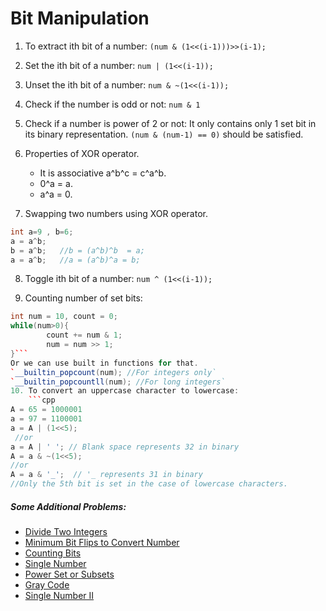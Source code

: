 # Bit Manipulation
1. To extract ith bit of a number:
	`(num & (1<<(i-1)))>>(i-1);`

2. Set the ith bit of a number:
	`num | (1<<(i-1));`
	
3. Unset the ith bit of a number:
	`num & ~(1<<(i-1));`
	
4.  Check if the number is odd or not:
	`num & 1`
	
5. Check if a number is power of 2 or not:
	It only contains only 1 set bit in its binary representation.
	`(num & (num-1) == 0)` should be satisfied.
	
6. Properties of XOR operator.
	- It is associative a^b^c = c^a^b.
	- 0^a = a.
	- a^a = 0.

7. Swapping two numbers using XOR operator.
```cpp
int a=9 , b=6;
a = a^b; 
b = a^b;   //b = (a^b)^b  = a;
a = a^b;   //a = (a^b)^a = b;
```
8. Toggle ith bit of a number:
	`num ^ (1<<(i-1));`

9. Counting number of set bits:
```cpp
int num = 10, count = 0;
while(num>0){
		count += num & 1;
		num = num >> 1;
}```
Or we can use built in functions for that.
`__builtin_popcount(num); //For integers only`
`__builtin_popcountll(num); //For long integers`
10. To convert an uppercase character to lowercase:
	```cpp
A = 65 = 1000001
a = 97 = 1100001
a = A | (1<<5);
 //or
a = A | ' '; // Blank space represents 32 in binary
A = a & ~(1<<5);
//or
A = a & '_';  // '_ represents 31 in binary
//Only the 5th bit is set in the case of lowercase characters.
```


##### Some Additional Problems:
- [Divide Two Integers](https://leetcode.com/problems/divide-two-integers/description/ "Divide Two Integers")
- [Minimum Bit Flips to Convert Number](https://leetcode.com/problems/minimum-bit-flips-to-convert-number/description/)
- [Counting Bits](https://leetcode.com/problems/counting-bits/description/)
- [Single Number](https://leetcode.com/problems/single-number/description/)
- [Power Set or Subsets](https://leetcode.com/problems/subsets/description/)
- [Gray Code](https://leetcode.com/problems/gray-code/description/)
- [Single Number II](https://leetcode.com/problems/single-number-ii/description/)
